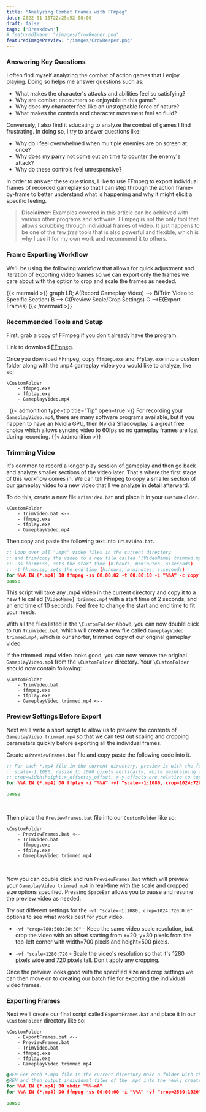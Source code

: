 ```yaml
---
title: "Analyzing Combat Frames with FFmpeg"
date: 2022-01-10T22:25:52-08:00
draft: false
tags: ['Breakdown']
# featuredImage: "/images/CrowReaper.png"
featuredImagePreview: "/images/CrowReaper.png"
---
```


<!-- # Header 1
## Lesser Header 1
My first post

# Header 2
## Lesser Header 2
My first post -->

### Answering Key Questions

I often find myself analyzing the combat of action games that I enjoy playing.  Doing so helps me answer questions such as:
* What makes the character's attacks and abilities feel so satisfying? 
* Why are combat encounters so enjoyable in this game?  
* Why does my character feel like an unstoppable force of nature?
* What makes the controls and character movement feel so fluid?


Conversely, I also find it educating to analyze the combat of games I find frustrating.  In doing so, I try to answer questions like:
* Why do I feel overwhelmed when multiple enemies are on screen at once?
* Why does my parry not come out on time to counter the enemy's attack?
* Why do these controls feel unresponsive?


In order to answer these questions, I like to use FFmpeg to export individual frames of recorded gameplay so that I can step through the action frame-by-frame to better understand what is happening and why it might elicit a specific feeling.


> __Disclaimer:__ Examples covered in this article can be achieved with various other programs and software.  FFmpeg is not the only tool that allows scrubbing through individual frames of video.  It just happens to be one of the few _free_ tools that is also powerful and flexible, which is why I use it for my own work and recommend it to others.


### Frame Exporting Workflow

We'll be using the following workflow that allows for quick adjustment and iteration of exporting video frames so we can export only the frames we care about with the option to crop and scale the frames as needed.

{{< mermaid >}}
graph LR;
    A(Record Gameplay Video) --> B(Trim Video to Specific Section)
    B --> C(Preview Scale/Crop Settings)
    C -->E(Export Frames)
{{< /mermaid >}}


### Recommended Tools and Setup

First, grab a copy of FFmpeg if you don't already have the program.

Link to download [FFmpeg](https://ffmpeg.org/).


Once you download FFmpeg, copy `ffmpeg.exe` and `ffplay.exe` into a custom folder along with the .mp4 gameplay video you would like to analyze, like so: 

```
\CustomFolder
    - ffmpeg.exe
    - ffplay.exe
    - GameplayVideo.mp4
```

&nbsp;
{{< admonition type=tip title="Tip" open=true >}}
For recording your `GameplayVideo.mp4`, there are many software programs available, but if you happen to have an Nvidia GPU, then Nvidia Shadowplay is a great free choice which allows syncing video to 60fps so no gameplay frames are lost during recording.
{{< /admonition >}}

### Trimming Video 

It's common to record a longer play session of gameplay and then go back and analyze smaller sections of the video later.  That's where the first stage of this workflow comes in. We can tell FFmpeg to copy a smaller section of our gameplay video to a new video that'll we analyze in detail afterward.

To do this, create a new file `TrimVideo.bat` and place it in your `CustomFolder`.

```
\CustomFolder
    - TrimVideo.bat <--
    - ffmpeg.exe
    - ffplay.exe
    - GameplayVideo.mp4
```

Then copy and paste the following text into `TrimVideo.bat`.

```bat
:: Loop over all ".mp4" video files in the current directory 
:: and trim/copy the video to a new file called "[VideoName] trimmed.mp4"
:: -ss hh:mm:ss, sets the start time (h:hours, m:minutes, s:seconds)
:: -t hh:mm:ss, sets the end time (h:hours, m:minutes, s:seconds)
for %%A IN (*.mp4) DO ffmpeg -ss 00:00:02 -t 00:00:10 -i "%%A" -c copy "%%~nA trimmed.mp4"
pause
```
 This script will take any .mp4 video in the current directory and copy it to a new file called `[VideoName] trimmed.mp4` with a start time of 2 seconds, and an end time of 10 seconds.  Feel free to change the start and end time to fit your needs.


With all the files listed in the `\CustomFolder` above, you can now double click to run `TrimVideo.bat`, which will create a new file called `GameplayVideo trimmed.mp4`, which is our shorter, trimmed copy of our original gameplay video. 

If the trimmed .mp4 video looks good, you can now remove the original `GameplayVideo.mp4` from the `\CustomFolder` directory.  Your `\CustomFolder` should now contain following:

```
\CustomFolder
    - TrimVideo.bat
    - ffmpeg.exe
    - ffplay.exe
    - GameplayVideo trimmed.mp4 <--
```


### Preview Settings Before Export
Next we'll write a short script to allow us to preview the contents of `GameplayVideo trimmed.mp4` so that we can test out scaling and cropping parameters quickly before exporting all the individual frames.

Create a `PreviewFrames.bat` file and copy paste the following code into it.


```bat
:: For each *.mp4 file in the current directory, preview it with the following settings:
:: scale=-1:1080, resize to 1080 pixels vertically, while maintaining aspect ratio of video.
:: crop=width:height:x_offset:y_offset, x-y offsets are relative to top-left corner of video.
for %%A IN (*.mp4) DO ffplay -i "%%A" -vf "scale=-1:1080, crop=1024:720:0:0"

pause
```

&nbsp;

Then place the `PreviewFrames.bat` file into our `CustomFolder` like so:

```
\CustomFolder
    - PreviewFrames.bat <--
    - TrimVideo.bat
    - ffmpeg.exe
    - ffplay.exe
    - GameplayVideo trimmed.mp4
```
&nbsp;

Now you can double click and run `PreviewFrames.bat` which will preview your `GameplayVideo trimmed.mp4` in real-time with the scale and cropped size options specified. Pressing `SpaceBar` allows you to pause and resume the preview video as needed.

Try out different settings for the `-vf "scale=-1:1080, crop=1024:720:0:0"` options to see what works best for your video. 

* `-vf "crop=700:500:20:30"` - Keep the same video scale resolution, but crop the video with an offset starting from x=20, y=30 pixels from the top-left corner with width=700 pixels and height=500 pixels.

* `-vf "scale=1280:720` - Scale the video's resolution so that it's 1280 pixels wide and 720 pixels tall.  Don't apply any cropping. 

Once the preview looks good with the specified size and crop settings we can then move on to creating our batch file for exporting the individual video frames.


### Exporting Frames

Next we'll create our final script called `ExportFrames.bat` and place it in our `\CustomFolder` directory like so:

```
\CustomFolder
    - ExportFrames.bat <--
    - PreviewFrames.bat
    - TrimVideo.bat
    - ffmpeg.exe
    - ffplay.exe
    - GameplayVideo trimmed.mp4
```

```bat
@REM For each *.mp4 file in the current directory make a folder with the same name as the .mp4 file name
@REM and then output individual files of the .mp4 into the newly created directory with the same name.
for %%A IN (*.mp4) DO mkdir "%%~nA" 
for %%A IN (*.mp4) DO ffmpeg -ss 00:00:00 -i "%%A" -vf "crop=2560:1920" "%%~nA\image%%04d.png" 

pause
```



<!-- ![Image1](/images/CrowReaper.png) -->

<!-- ![Image2](/images/ChompyHead.png) -->



<!-- Example Video>

<!-- {{< rawhtml >}} 

<video width=100% controls autoplay loop>
    <source src="/videos/JediMap.mp4" type="video/mp4">
    Your browser does not support the video tag.  
</video>

{{< /rawhtml >}} -->



